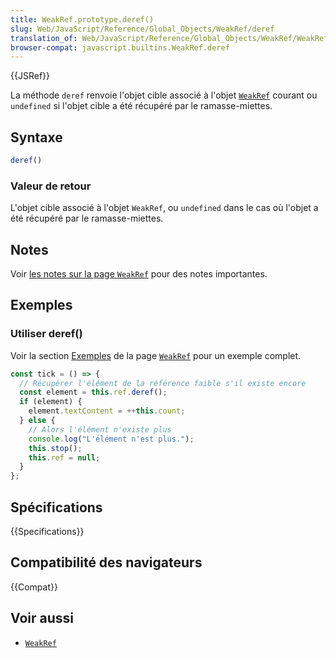 ```yaml
---
title: WeakRef.prototype.deref()
slug: Web/JavaScript/Reference/Global_Objects/WeakRef/deref
translation_of: Web/JavaScript/Reference/Global_Objects/WeakRef/WeakRef
browser-compat: javascript.builtins.WeakRef.deref
---
```

{{JSRef}}

La méthode `deref` renvoie l'objet cible associé à l'objet [`WeakRef`](/fr/docs/Web/JavaScript/Reference/Global_Objects/WeakRef) courant ou `undefined` si l'objet cible a été récupéré par le ramasse-miettes.

## Syntaxe

```js
deref()
```

### Valeur de retour

L'objet cible associé à l'objet `WeakRef`, ou `undefined` dans le cas où l'objet a été récupéré par le ramasse-miettes.

## Notes

Voir [les notes sur la page `WeakRef`](/en-US/docs/Web/JavaScript/Reference/Global_Objects/WeakRef#notes_sur_weakref) pour des notes importantes.

## Exemples

### Utiliser deref()

Voir la section [Exemples](/en-US/docs/Web/JavaScript/Reference/Global_Objects/WeakRef#exemples) de la page  [`WeakRef`](/fr/docs/Web/JavaScript/Reference/Global_Objects/WeakRef) pour un exemple complet.

```js
const tick = () => {
  // Récupérer l'élément de la référence faible s'il existe encore
  const element = this.ref.deref();
  if (element) {
    element.textContent = ++this.count;
  } else {
    // Alors l'élément n'existe plus
    console.log("L'élément n'est plus.");
    this.stop();
    this.ref = null;
  }
};
```

## Spécifications

{{Specifications}}

## Compatibilité des navigateurs

{{Compat}}

## Voir aussi

- [`WeakRef`](/fr/docs/Web/JavaScript/Reference/Global_Objects/WeakRef)
